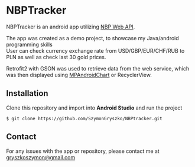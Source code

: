 # NBPTracker
NBPTracker is an android app utilizing [NBP Web API](http's://api.nbp.pl/).

The app was created as a demo project, to showcase my Java/android programming skills</br>
User can check currency exchange rate from USD/GBP/EUR/CHF/RUB to PLN as well as check last 30 gold prices.


Retrofit2 with GSON was used to retrieve data from the web service, which was then displayed using [MPAndroidChart](https://github.com/PhilJay/MPAndroidChart) or RecyclerView.

## Installation
Clone this repository and import into **Android Studio** and run the project

``` $ git clone https://github.com/SzymonGryszko/NBPtracker.git ```
## Contact
For any issues with the app or repository, please contact me at gryszkoszymon@gmail.com